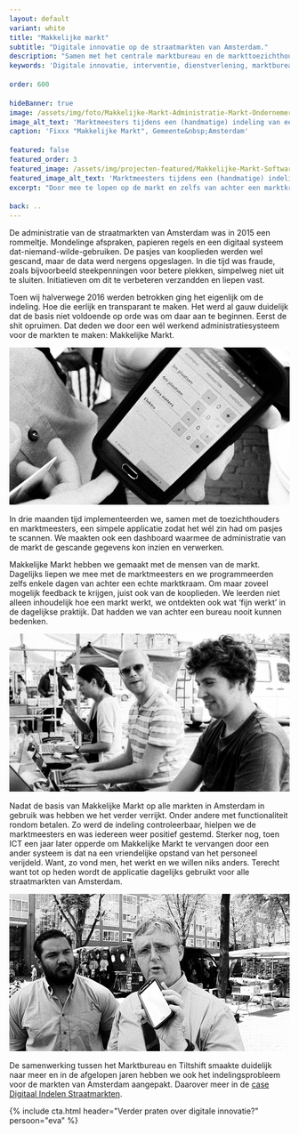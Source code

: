 ```yaml
---
layout: default
variant: white
title: "Makkelijke markt"
subtitle: "Digitale innovatie op de straatmarkten van Amsterdam."
description: "Samen met het centrale marktbureau en de markttoezichthouders ontwikkelden wij Makkelijke Markt, een digitaal bonnenboekje voor de straatmarkten van Amsterdam. Toezichthouders kunnen hiermee aanwezigheid scannen, vergunningen uitgeven en controleren en direct afrekenen met pin."
keywords: 'Digitale innovatie, interventie, dienstverlening, marktbureau, Amsterdam, digitaal bonnenboekje'

order: 600

hideBanner: true
image: /assets/img/foto/Makkelijke-Markt-Administratie-Markt-Ondernemers.jpg
image_alt_text: 'Marktmeesters tijdens een (handmatige) indeling van een straatmarkt in Amsterdam'
caption: 'Fixxx "Makkelijke Markt", Gemeente&nbsp;Amsterdam'

featured: false
featured_order: 3
featured_image: /assets/img/projecten-featured/Makkelijke-Markt-Software-Design-Thinking.jpg
featured_image_alt_text: 'Marktmeesters tijdens een (handmatige) indeling van een straatmarkt in Amsterdam'
excerpt: "Door mee te lopen op de markt en zelfs van achter een marktkraam te programmeren, ontdekten we wat werkt in de praktijk. Dat hadden we van achter een bureau nooit kunnen bedenken."

back: ..
---
```

De administratie van de straatmarkten van Amsterdam was in 2015 een rommeltje. Mondelinge afspraken, papieren regels en een digitaal systeem dat-niemand-wilde-gebruiken. De pasjes van kooplieden werden wel gescand, maar de data werd nergens opgeslagen. In die tijd was fraude, zoals bijvoorbeeld steekpenningen voor betere plekken, simpelweg niet uit te sluiten. Initiatieven om dit te verbeteren verzandden en liepen vast.

Toen wij halverwege 2016 werden betrokken ging het eigenlijk om de indeling. Hoe die eerlijk en transparant te maken. Het werd al gauw duidelijk dat de basis niet voldoende op orde was om daar aan te beginnen. Eerst de shit opruimen. Dat deden we door een wél werkend administratiesysteem voor de markten te maken: Makkelijke Markt.

<div class="article-image">
    <img src="/assets/img/foto/Makkelijke-Markt-Software-Implementatie.jpg">
</div>

In drie maanden tijd implementeerden we, samen met de toezichthouders en marktmeesters, een simpele applicatie zodat het wél zin had om pasjes te scannen. We maakten ook een dashboard waarmee de administratie van de markt de gescande gegevens kon inzien en verwerken.

Makkelijke Markt hebben we gemaakt met de mensen van de markt. Dagelijks liepen we mee met de marktmeesters en we programmeerden zelfs enkele dagen van achter een echte marktkraam. Om maar zoveel mogelijk feedback te krijgen, juist ook van de kooplieden. We leerden niet alleen inhoudelijk hoe een markt werkt, we ontdekten ook wat ‘fijn werkt’ in de dagelijkse praktijk. Dat hadden we van achter een bureau nooit kunnen bedenken.

<div class="article-image">
    <img src="/assets/img/foto/Makkelijke-Markt-Administratie-Markt-Ondernemers.jpg">
</div>

Nadat de basis van Makkelijke Markt op alle markten in Amsterdam in gebruik was hebben we het  verder verrijkt. Onder andere met functionaliteit rondom betalen. Zo werd de indeling controleerbaar, hielpen we de marktmeesters en was iedereen weer positief gestemd. Sterker nog, toen ICT een jaar later opperde om Makkelijke Markt te vervangen door een ander systeem is dat na een vriendelijke opstand van het personeel verijdeld. Want, zo vond men, het werkt en we willen niks anders. Terecht want tot op heden wordt de applicatie dagelijks gebruikt voor alle straatmarkten van Amsterdam.

<div class="article-image">
    <img src="/assets/img/foto/Makkelijke-Markt-Software-Design-Thinking.jpg">
</div>

De samenwerking tussen het Marktbureau en Tiltshift smaakte duidelijk naar meer en in de afgelopen jaren hebben we ook het indelingsprobleem voor de markten van Amsterdam aangepakt.
Daarover meer in de [case Digitaal Indelen Straatmarkten](https://www.tiltshift.nl/projecten/digitaal-indelen-straatmarkten/).

{% include cta.html header="Verder praten over digitale innovatie?" persoon="eva" %}
